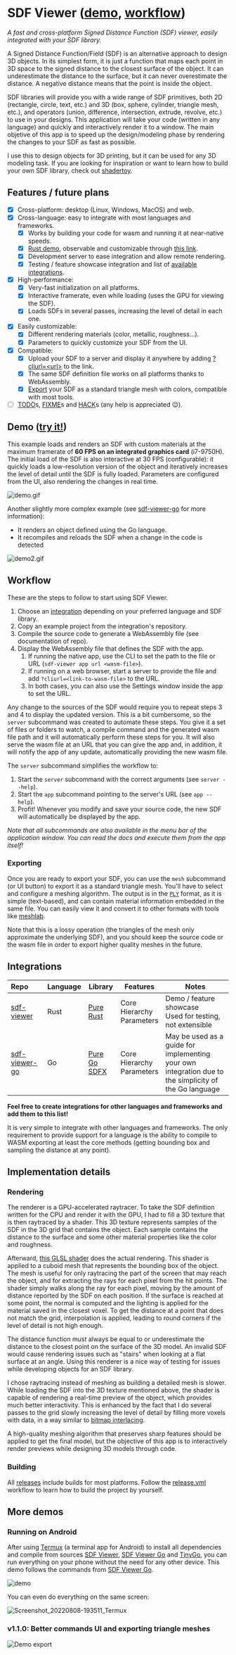# SDF Viewer ([demo](#demo-try-it), [workflow](#workflow))

*A fast and cross-platform Signed Distance Function (SDF) viewer, easily integrated with your SDF library.*

A Signed Distance Function/Field (SDF) is an alternative approach to design 3D objects.
In its simplest form, it is just a function that maps each point in 3D space to the signed distance to the closest
surface of the object. It can underestimate the distance to the surface, but it can never overestimate the distance.
A negative distance means that the point is inside the object.

SDF libraries will provide you with a wide range of SDF primitives, both 2D (rectangle, circle, text, etc.) and 3D (box,
sphere, cylinder, triangle mesh, etc.), and operators (union, difference, intersection, extrude, revolve, etc.) to use
in your designs. This application will take your code (written in any language) and quickly and interactively render it
to a window. The main objetive of this app is to speed up the design/modeling phase by rendering the changes to your SDF
as fast as possible.

I use this to design objects for 3D printing, but it can be used for any 3D modeling task.
If you are looking for inspiration or want to learn how to build your own SDF library, check
out [shadertoy](https://www.shadertoy.com/results?query=tag%3Ddistancefields).

## Features / future plans

- [x] Cross-platform: desktop (Linux, Windows, MacOS) and web.
- [x] Cross-language: easy to integrate with most languages and frameworks.
    - [x] Works by building your code for wasm and running it at near-native speeds.
    - [x] [Rust demo](src/sdf/demo/ffi.rs), observable and customizable
      through [this link](https://yeicor.github.io/sdf-viewer/?cliurl=demo_sdf.wasm&envdark).
    - [x] Development server to ease integration and allow remote rendering.
    - [x] Testing / feature showcase integration and list of [available integrations](#integrations).
- [x] High-performance:
    - [x] Very-fast initialization on all platforms.
    - [x] Interactive framerate, even while loading (uses the GPU for viewing the SDF).
    - [x] Loads SDFs in several passes, increasing the level of detail in each one.
- [x] Easily customizable:
    - [x] Different rendering materials (color, metallic, roughness...).
    - [x] Parameters to quickly customize your SDF from the UI.
- [x] Compatible:
    - [x] Upload your SDF to a server and display it anywhere by
      adding [?cliurl=\<url>](https://yeicor.github.io/sdf-viewer/?cliurl=demo_sdf.wasm&envdark) to the link.
    - [x] The same SDF definition file works on all platforms thanks to WebAssembly.
    - [x] [Export](#exporting) your SDF as a standard triangle mesh with colors, compatible with most tools.
- [ ] [TODO](https://github.com/Yeicor/sdf-viewer/search?q=TODO)s,
  [FIXME](https://github.com/Yeicor/sdf-viewer/search?q=FIXME)s
  and [HACK](https://github.com/Yeicor/sdf-viewer/search?q=HACK)s (any help is appreciated 😉).

## Demo ([try it!](https://yeicor.github.io/sdf-viewer/?envdark))

This example loads and renders an SDF with custom materials at the maximum framerate of **60 FPS on an integrated
graphics card** (i7-9750H). The initial load of the SDF is also interactive at 30 FPS (configurable): it quickly loads a
low-resolution version of the object and iteratively increases the level of detail until the SDF is fully loaded.
Parameters are configured from the UI, also rendering the changes in real time.

![demo.gif](.github/docs/demo.gif)

Another slightly more complex example (see [sdf-viewer-go](https://github.com/Yeicor/sdf-viewer-go/) for more
information):

- It renders an object defined using the Go language.
- It recompiles and reloads the SDF when a change in the code is detected

![demo2.gif](https://github.com/Yeicor/sdf-viewer-go/raw/main/.github/docs/demo.gif)

## Workflow

These are the steps to follow to start using SDF Viewer.

1. Choose an [integration](#integrations) depending on your preferred language and SDF library.
2. Copy an example project from the integration's repository.
3. Compile the source code to generate a WebAssembly file (see documentation of repo).
4. Display the WebAssembly file that defines the SDF with the app.
    1. If running the native app, use the CLI to set the path to the file or URL (`sdf-viewer app url <wasm-file>`).
    2. If running on a web browser, start a server to provide the file and add `?cliurl=<link-to-wasm-file>` to the URL.
    3. In both cases, you can also use the Settings window inside the app to set the URL.

Any change to the sources of the SDF would require you to repeat steps 3 and 4 to display the updated version.
This is a bit cumbersome, so the `server` subcommand was created to automate these steps. You give it a set of
files or folders to watch, a compile command and the generated wasm file path and it will automatically perform these
steps
for you. It will also serve the wasm file at an URL that you can give the app and, in addition, it will notify the app
of
any update, automatically providing the new wasm file.

The `server` subcommand simplifies the workflow to:

1. Start the `server` subcommand with the correct arguments (see `server --help`).
2. Start the `app` subcommand pointing to the server's URL (see `app --help`).
3. Profit! Whenever you modify and save your source code, the new SDF will automatically be displayed by the app.

*Note that all subcommands are also available in the menu bar of the application window. You can read the docs and
execute them from the app itself!*

### Exporting

Once you are ready to export your SDF, you can use the `mesh` subcommand (or UI button) to export it as a standard
triangle mesh. You'll have to select and configure a meshing algorithm.
The output is in the [`PLY`](http://paulbourke.net/dataformats/ply/) format, as it is simple (text-based), and can
contain material information embedded in the same file. You can easily view it and convert it to other formats with
tools like [meshlab](https://www.meshlab.net/).

Note that this is a lossy operation (the triangles of the mesh only approximate the underlying SDF), and you should keep
the source code or the wasm file in order to export higher quality meshes in the future.

## Integrations

| Repo                                                      | Language | Library                                                                                                               | Features                          | Notes                                                                                                     |
|:----------------------------------------------------------|----------|-----------------------------------------------------------------------------------------------------------------------|-----------------------------------|-----------------------------------------------------------------------------------------------------------|
| [sdf-viewer](https://github.com/Yeicor/sdf-viewer/)       | Rust     | [Pure Rust](src/sdf/mod.rs)                                                                                           | Core<br/>Hierarchy<br/>Parameters | Demo / feature showcase<br/>Used for testing, not extensible                                              |
| [sdf-viewer-go](https://github.com/Yeicor/sdf-viewer-go/) | Go       | [Pure Go](https://github.com/Yeicor/sdf-viewer-go/tree/main/sdf-viewer-go)<br/>[SDFX](https://github.com/deadsy/sdfx) | Core<br/>Hierarchy<br/>Parameters | May be used as a guide for implementing your own<br/>integration due to the simplicity of the Go language |

**Feel free to create integrations for other languages and frameworks and add them to this list!**

It is very simple to integrate with other languages and frameworks. The only requirement to provide support for a
language is the ability to compile to WASM exporting at least the core methods (getting bounding box and sampling the
distance at any point).

## Implementation details

### Rendering

The renderer is a GPU-accelerated raytracer. To take the SDF definition written for the CPU and render it with the GPU,
I had to fill a 3D texture that is then raytraced by a shader. This 3D texture represents samples of the SDF in the 3D
grid that contains the object. Each sample contains the distance to the surface and some other material properties like
the color and roughness.

Afterward, [this GLSL shader](https://github.com/Yeicor/sdf-viewer/blob/master/src/app/scene/sdf/material.frag) does the
actual rendering. This shader is applied to a cuboid mesh that represents the bounding box of the object. The mesh is
useful for only raytracing the part of the screen that may reach the object, and for extracting the rays for each pixel
from the hit points. The shader simply walks along the ray for each pixel, moving by the amount of distance reported by
the SDF on each position. If the surface is reached at some point, the normal is computed and the lighting is applied
for the material saved in the closest voxel. To get the distance at a point that does not match the grid, interpolation
is applied, leading to round corners if the level of detail is not high enough.

The distance function must always be equal to or underestimate the distance to the closest point on the surface of the
3D model. An invalid SDF would cause rendering issues such as "stairs" when looking at a flat surface at an angle. Using
this renderer is a nice way of testing for issues while developing objects for an SDF library.

I chose raytracing instead of meshing as building a detailed mesh is slower. While loading the SDF into the 3D texture
mentioned above, the shader is capable of rendering a real-time preview of the object, which provides much better
interactivity. This is enhanced by the fact that I do several passes to the grid slowly increasing the level of detail
by filling more voxels with data, in a way similar
to [bitmap interlacing](https://en.wikipedia.org/wiki/Interlacing_(bitmaps)).

A high-quality meshing algorithm that preserves sharp features should be applied to get the final model, but the
objective of this app is to interactively render previews while designing 3D models through code.

### Building

All [releases](https://github.com/Yeicor/sdf-viewer/releases) include builds for most platforms.
Follow the [release.yml](.github/workflows/release.yml) workflow to learn how to build the project by yourself.

## More demos

### Running on Android

After using [Termux](https://termux.dev/en/) (a terminal app for Android) to install all dependencies and compile from
sources [SDF Viewer](https://github.com/Yeicor/sdf-viewer), [SDF Viewer Go](https://github.com/Yeicor/sdf-viewer-go)
and [TinyGo](https://tinygo.org/), you can run everything on your phone without the need for any other device. This demo
follows the commands from [SDF Viewer Go](https://github.com/Yeicor/sdf-viewer-go).

![demo](https://user-images.githubusercontent.com/4929005/183480469-cc52dd14-a386-4955-bdb9-eca22a3b844c.gif)

You can even do everything on the same screen:

![Screenshot_20220808-193511_Termux](https://user-images.githubusercontent.com/4929005/183480629-b6873d67-4f9e-4838-8db1-dc39f2129ace.png)

### v1.1.0: Better commands UI and exporting triangle meshes

![Demo export](https://user-images.githubusercontent.com/4929005/185709943-f0b68ec6-86a4-4652-84d5-48c2ae3c07b6.png)